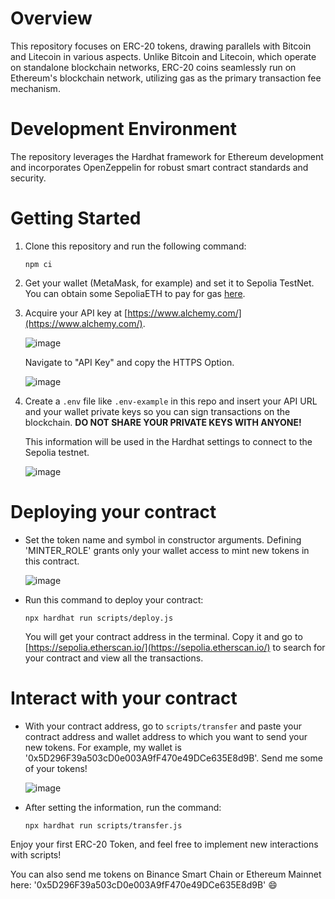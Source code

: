 # Overview

This repository focuses on ERC-20 tokens, drawing parallels with Bitcoin and Litecoin in various aspects. Unlike Bitcoin and Litecoin, which operate on standalone blockchain networks, ERC-20 coins seamlessly run on Ethereum's blockchain network, utilizing gas as the primary transaction fee mechanism.

# Development Environment

The repository leverages the Hardhat framework for Ethereum development and incorporates OpenZeppelin for robust smart contract standards and security.

# Getting Started

1. Clone this repository and run the following command:

    ```shell
    npm ci
    ```

2. Get your wallet (MetaMask, for example) and set it to Sepolia TestNet. You can obtain some SepoliaETH to pay for gas [here](https://sepoliafaucet.com/).

3. Acquire your API key at [https://www.alchemy.com/](https://www.alchemy.com/).

    ![image](https://github.com/chicodevs/ERC20-Token/assets/67576070/4f12b7e0-c16c-41c2-b620-4fc8c0971ce7)

    Navigate to "API Key" and copy the HTTPS Option.

    ![image](https://github.com/chicodevs/ERC20-Token/assets/67576070/2185e7b1-e4ed-4dde-b1ad-a977cd9ed2ca)

4. Create a `.env` file like `.env-example` in this repo and insert your API URL and your wallet private keys so you can sign transactions on the blockchain. **DO NOT SHARE YOUR PRIVATE KEYS WITH ANYONE!**

    This information will be used in the Hardhat settings to connect to the Sepolia testnet.

    ![image](https://github.com/chicodevs/ERC20-Token/assets/67576070/d6f6bc8f-96fd-4175-8465-8253b9796fed)

# Deploying your contract

- Set the token name and symbol in constructor arguments. Defining 'MINTER_ROLE' grants only your wallet access to mint new tokens in this contract.

    ![image](https://github.com/chicodevs/ERC20-Token/assets/67576070/bdab75a2-7a1b-433e-927d-c17debf07a10)

- Run this command to deploy your contract:

    ```shell
    npx hardhat run scripts/deploy.js
    ```

    You will get your contract address in the terminal. Copy it and go to [https://sepolia.etherscan.io/](https://sepolia.etherscan.io/) to search for your contract and view all the transactions.

# Interact with your contract

- With your contract address, go to `scripts/transfer` and paste your contract address and wallet address to which you want to send your new tokens. For example, my wallet is '0x5D296F39a503cD0e003A9fF470e49DCe635E8d9B'. Send me some of your tokens!

    ![image](https://github.com/chicodevs/ERC20-Token/assets/67576070/85f47cb2-6de2-4e82-bdf6-414023eba8d3)

- After setting the information, run the command:

    ```shell
    npx hardhat run scripts/transfer.js
    ```

Enjoy your first ERC-20 Token, and feel free to implement new interactions with scripts!

You can also send me tokens on Binance Smart Chain or Ethereum Mainnet here: '0x5D296F39a503cD0e003A9fF470e49DCe635E8d9B' 😄
